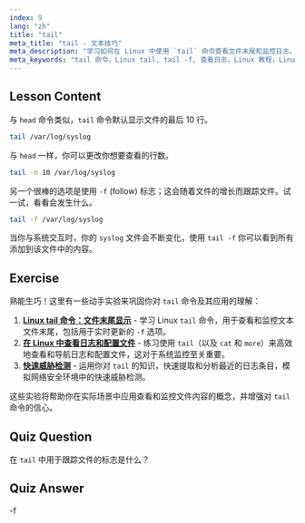 ```yaml
---
index: 9
lang: "zh"
title: "tail"
meta_title: "tail - 文本技巧"
meta_description: "学习如何在 Linux 中使用 `tail` 命令查看文件末尾和监控日志。了解 `tail -f` 以获取实时更新。开始你的 Linux 之旅！"
meta_keywords: "tail 命令，Linux tail, tail -f, 查看日志，Linux 教程，Linux 初学者，Linux 指南"
---
```


## Lesson Content

与 `head` 命令类似，`tail` 命令默认显示文件的最后 10 行。

```bash
tail /var/log/syslog
```

与 `head` 一样，你可以更改你想要查看的行数。

```bash
tail -n 10 /var/log/syslog
```

另一个很棒的选项是使用 `-f` (follow) 标志；这会随着文件的增长而跟踪文件。试一试，看看会发生什么。

```bash
tail -f /var/log/syslog
```

当你与系统交互时，你的 `syslog` 文件会不断变化，使用 `tail -f` 你可以看到所有添加到该文件中的内容。

## Exercise

熟能生巧！这里有一些动手实验来巩固你对 `tail` 命令及其应用的理解：

1. **[Linux tail 命令：文件末尾显示](https://labex.io/zh/labs/linux-linux-tail-command-file-end-display-214303)** - 学习 Linux `tail` 命令，用于查看和监控文本文件末尾，包括用于实时更新的 `-f` 选项。
2. **[在 Linux 中查看日志和配置文件](https://labex.io/zh/labs/linux-viewing-log-and-configuration-files-in-linux-387914)** - 练习使用 `tail`（以及 `cat` 和 `more`）来高效地查看和导航日志和配置文件，这对于系统监控至关重要。
3. **[快速威胁检测](https://labex.io/zh/labs/linux-rapid-threat-detection-387930)** - 运用你对 `tail` 的知识，快速提取和分析最近的日志条目，模拟网络安全环境中的快速威胁检测。

这些实验将帮助你在实际场景中应用查看和监控文件内容的概念，并增强对 `tail` 命令的信心。

## Quiz Question

在 `tail` 中用于跟踪文件的标志是什么？

## Quiz Answer

-f
